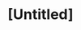 ---
pid: llp382
title: "[Untitled]"
location_transcription: 
coordinates: "[-75.163955222039, 39.955169646525]"
zipcode: 
gen_neighborhood: 
neighborhood: 
outside_phl: 
age: '10'
age_range: 6-13
instagram: 
image_file_name: llp_382.jpg
proposal_transcription: li
topic: Animals
topic_summary: '0'
type: Sculpture Statue
keywords_other: elephant
credit: Nataly Perez
image_labels: 
twitter: 
facebook: 
permalink: "/monuments/llp382/"
layout: item-page
---